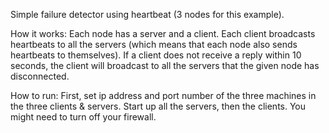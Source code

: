 Simple failure detector using heartbeat (3 nodes for this example).

How it works:
Each node has a server and a client. Each client broadcasts heartbeats to all the servers (which means that each node also sends heartbeats to themselves). If a client does not receive a reply within 10 seconds, the client will broadcast to all the servers that the given node has disconnected.

How to run:
First, set ip address and port number of the three machines in the three clients & servers.
Start up all the servers, then the clients.
You might need to turn off your firewall.
